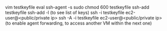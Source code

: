 <!-- agent forwarding -->

vim testkeyfile
eval ssh-agent -s
sudo chmod 600 testkeyfile
ssh-add testkeyfile
ssh-add -l (to see list of keys)
ssh -i testkeyfile ec2-user@<public/private ip>
ssh -A -i testkeyfile ec2-user@<public/private ip> (to enable agent forwarding, to access another VM within the next one)
